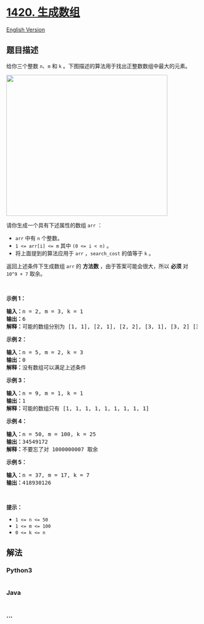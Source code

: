 # [1420. 生成数组](https://leetcode.cn/problems/build-array-where-you-can-find-the-maximum-exactly-k-comparisons)

[English Version](/solution/1400-1499/1420.Build%20Array%20Where%20You%20Can%20Find%20The%20Maximum%20Exactly%20K%20Comparisons/README_EN.md)

## 题目描述

<!-- 这里写题目描述 -->

<p>给你三个整数 <code>n</code>、<code>m</code> 和 <code>k</code> 。下图描述的算法用于找出正整数数组中最大的元素。</p>

<p><img alt="" src="https://cdn.jsdelivr.net/gh/doocs/leetcode@main/solution/1400-1499/1420.Build%20Array%20Where%20You%20Can%20Find%20The%20Maximum%20Exactly%20K%20Comparisons/images/e.png" style="height: 372px; width: 424px;"></p>

<p>请你生成一个具有下述属性的数组 <code>arr</code> ：</p>

<ul>
	<li><code>arr</code> 中有 <code>n</code> 个整数。</li>
	<li><code>1 &lt;= arr[i] &lt;= m</code> 其中 <code>(0 &lt;= i &lt; n)</code> 。</li>
	<li>将上面提到的算法应用于 <code>arr</code> ，<code>search_cost</code> 的值等于 <code>k</code> 。</li>
</ul>

<p>返回上述条件下生成数组 <code>arr</code> 的 <strong>方法数</strong> ，由于答案可能会很大，所以 <strong>必须</strong> 对 <code>10^9 + 7</code> 取余。</p>

<p>&nbsp;</p>

<p><strong>示例 1：</strong></p>

<pre><strong>输入：</strong>n = 2, m = 3, k = 1
<strong>输出：</strong>6
<strong>解释：</strong>可能的数组分别为 [1, 1], [2, 1], [2, 2], [3, 1], [3, 2] [3, 3]
</pre>

<p><strong>示例 2：</strong></p>

<pre><strong>输入：</strong>n = 5, m = 2, k = 3
<strong>输出：</strong>0
<strong>解释：</strong>没有数组可以满足上述条件
</pre>

<p><strong>示例 3：</strong></p>

<pre><strong>输入：</strong>n = 9, m = 1, k = 1
<strong>输出：</strong>1
<strong>解释：</strong>可能的数组只有 [1, 1, 1, 1, 1, 1, 1, 1, 1]
</pre>

<p><strong>示例 4：</strong></p>

<pre><strong>输入：</strong>n = 50, m = 100, k = 25
<strong>输出：</strong>34549172
<strong>解释：</strong>不要忘了对 1000000007 取余
</pre>

<p><strong>示例 5：</strong></p>

<pre><strong>输入：</strong>n = 37, m = 17, k = 7
<strong>输出：</strong>418930126
</pre>

<p>&nbsp;</p>

<p><strong>提示：</strong></p>

<ul>
	<li><code>1 &lt;= n &lt;= 50</code></li>
	<li><code>1 &lt;= m &lt;= 100</code></li>
	<li><code>0 &lt;= k &lt;= n</code></li>
</ul>

## 解法

<!-- 这里可写通用的实现逻辑 -->

<!-- tabs:start -->

### **Python3**

<!-- 这里可写当前语言的特殊实现逻辑 -->

```python

```

### **Java**

<!-- 这里可写当前语言的特殊实现逻辑 -->

```java

```

### **...**

```

```

<!-- tabs:end -->
